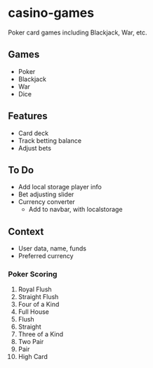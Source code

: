 # casino-games
Poker card games including Blackjack, War, etc.

## Games
- Poker
- Blackjack
- War
- Dice

## Features
- Card deck
- Track betting balance
- Adjust bets

## To Do
- Add local storage player info
- Bet adjusting slider
- Currency converter
    - Add to navbar, with localstorage
## Context
- User data, name, funds
- Preferred currency



### Poker Scoring
1. Royal Flush
2. Straight Flush 
3. Four of a Kind
4. Full House
5. Flush
6. Straight
7. Three of a Kind
8. Two Pair
9. Pair
10. High Card

